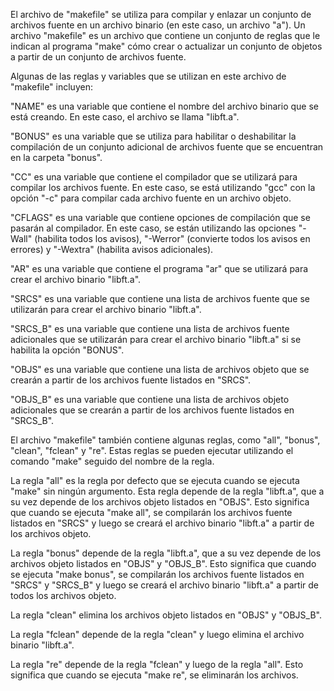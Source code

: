 El archivo de "makefile" se utiliza para compilar y enlazar un conjunto de archivos fuente en un archivo binario (en este caso, un archivo "a"). Un archivo "makefile" es un archivo que contiene un conjunto de reglas que le indican al programa "make" cómo crear o actualizar un conjunto de objetos a partir de un conjunto de archivos fuente.

Algunas de las reglas y variables que se utilizan en este archivo de "makefile" incluyen:

"NAME" es una variable que contiene el nombre del archivo binario que se está creando. En este caso, el archivo se llama "libft.a".

"BONUS" es una variable que se utiliza para habilitar o deshabilitar la compilación de un conjunto adicional de archivos fuente que se encuentran en la carpeta "bonus".

"CC" es una variable que contiene el compilador que se utilizará para compilar los archivos fuente. En este caso, se está utilizando "gcc" con la opción "-c" para compilar cada archivo fuente en un archivo objeto.

"CFLAGS" es una variable que contiene opciones de compilación que se pasarán al compilador. En este caso, se están utilizando las opciones "-Wall" (habilita todos los avisos), "-Werror" (convierte todos los avisos en errores) y "-Wextra" (habilita avisos adicionales).

"AR" es una variable que contiene el programa "ar" que se utilizará para crear el archivo binario "libft.a".

"SRCS" es una variable que contiene una lista de archivos fuente que se utilizarán para crear el archivo binario "libft.a".

"SRCS_B" es una variable que contiene una lista de archivos fuente adicionales que se utilizarán para crear el archivo binario "libft.a" si se habilita la opción "BONUS".

"OBJS" es una variable que contiene una lista de archivos objeto que se crearán a partir de los archivos fuente listados en "SRCS".

"OBJS_B" es una variable que contiene una lista de archivos objeto adicionales que se crearán a partir de los archivos fuente listados en "SRCS_B".

El archivo "makefile" también contiene algunas reglas, como "all", "bonus", "clean", "fclean" y "re". Estas reglas se pueden ejecutar utilizando el comando "make" seguido del nombre de la regla.

La regla "all" es la regla por defecto que se ejecuta cuando se ejecuta "make" sin ningún argumento. Esta regla depende de la regla "libft.a", que a su vez depende de los archivos objeto listados en "OBJS". Esto significa que cuando se ejecuta "make all", se compilarán los archivos fuente listados en "SRCS" y luego se creará el archivo binario "libft.a" a partir de los archivos objeto.

La regla "bonus" depende de la regla "libft.a", que a su vez depende de los archivos objeto listados en "OBJS" y "OBJS_B". Esto significa que cuando se ejecuta "make bonus", se compilarán los archivos fuente listados en "SRCS" y "SRCS_B" y luego se creará el archivo binario "libft.a" a partir de todos los archivos objeto.

La regla "clean" elimina los archivos objeto listados en "OBJS" y "OBJS_B".

La regla "fclean" depende de la regla "clean" y luego elimina el archivo binario "libft.a".

La regla "re" depende de la regla "fclean" y luego de la regla "all". Esto significa que cuando se ejecuta "make re", se eliminarán los archivos.
